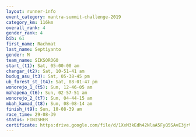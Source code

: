 ```yaml
---
layout: runner-info 
event_category: mantra-summit-challenge-2019 
category_km: 116km 
overall_rank: 4
gender_rank: 4
bib: 61
first_name: Rachmat
last_name: Septiyanto
gender: M
team_name: SIKSOROGO
start_(t1): Sat, 05-00-00 am
changar_(t2): Sat, 10-51-41 am
budug_asu_(t3): Sat, 05-38-45 pm
ub_forest_st_(t4): Sat, 08-01-47 pm
wonorejo_1_(t5): Sun, 12-46-05 am
mahapena_(t6): Sun, 02-57-51 am
wonorejo_2_(t7): Sun, 04-44-15 am
mbah_kamad_(t8): Sun, 08-08-14 am
finish_(t9): Sun, 10-08-39 am
race_time: 29-08-39
status: FINISHER
certificate: https:drive.google.com/file/d/1XxM3kEdh42NlaA5FyQ5SAvE3jrVS5hIF/view?usp=sharing
---
```

